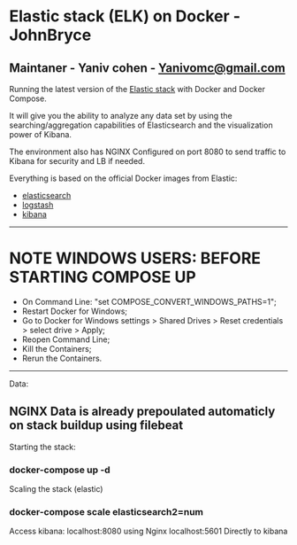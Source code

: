 # Elastic stack (ELK) on Docker - JohnBryce 
## Maintaner - Yaniv cohen - Yanivomc@gmail.com 

Running the latest version of the [Elastic stack](https://www.elastic.co/elk-stack) with Docker and Docker Compose.

It will give you the ability to analyze any data set by using the searching/aggregation capabilities of Elasticsearch and the visualization power of Kibana.

The environment also has NGINX Configured on port 8080 to send traffic to Kibana for security and LB if needed.


Everything is based on the official Docker images from Elastic:

* [elasticsearch](https://github.com/elastic/elasticsearch-docker)
* [logstash](https://github.com/elastic/logstash-docker)
* [kibana](https://github.com/elastic/kibana-docker)

**********************************
# NOTE WINDOWS USERS: BEFORE STARTING COMPOSE UP
- On Command Line: "set COMPOSE_CONVERT_WINDOWS_PATHS=1";
- Restart Docker for Windows;
- Go to Docker for Windows settings > Shared Drives > Reset credentials > select drive > Apply;
- Reopen Command Line;
- Kill the Containers;
- Rerun the Containers.
**********************************
Data:
## NGINX Data is already prepoulated automaticly on stack buildup  using filebeat


Starting the stack:
### docker-compose up -d

Scaling the stack (elastic)
### docker-compose scale elasticsearch2=num

Access kibana:
localhost:8080 using Nginx 
localhost:5601 Directly to kibana 

